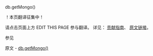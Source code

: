  db.getMongo()

 ！本页翻译征集中！

请点击页面上方 EDIT THIS PAGE 参与翻译。
详见：
[贡献指南]( https://github.com/whaleal/MongoDB-Manual-zh/blob/master/CONTRIBUTING.md )、
[原文链接](  https://docs.mongodb.com/manual/reference/method/db.getMongo/  )。

 参见

原文 - [db.getMongo()]( https://docs.mongodb.com/manual/reference/method/db.getMongo/ )

